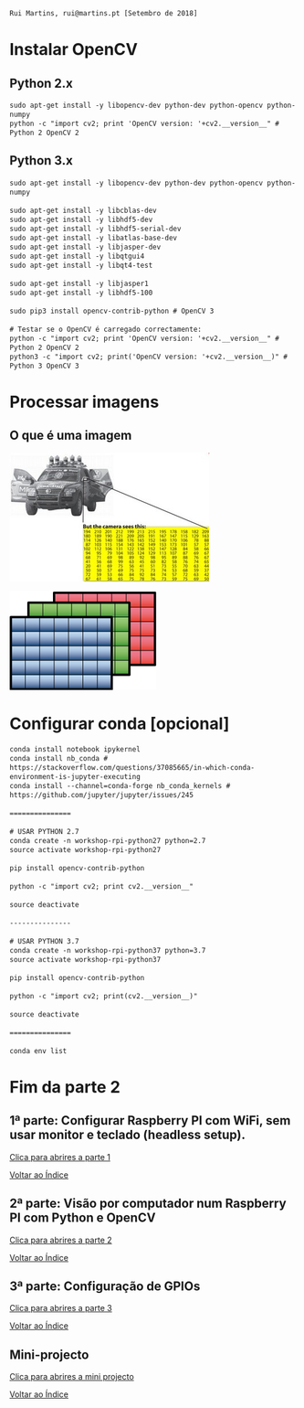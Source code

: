     Rui Martins, rui@martins.pt [Setembro de 2018]

# Instalar OpenCV

## Python 2.x
```
sudo apt-get install -y libopencv-dev python-dev python-opencv python-numpy
python -c "import cv2; print 'OpenCV version: '+cv2.__version__" # Python 2 OpenCV 2
```

## Python 3.x
```
sudo apt-get install -y libopencv-dev python-dev python-opencv python-numpy

sudo apt-get install -y libcblas-dev
sudo apt-get install -y libhdf5-dev
sudo apt-get install -y libhdf5-serial-dev
sudo apt-get install -y libatlas-base-dev
sudo apt-get install -y libjasper-dev
sudo apt-get install -y libqtgui4
sudo apt-get install -y libqt4-test

sudo apt-get install -y libjasper1
sudo apt-get install -y libhdf5-100

sudo pip3 install opencv-contrib-python # OpenCV 3

# Testar se o OpenCV é carregado correctamente:
python -c "import cv2; print 'OpenCV version: '+cv2.__version__" # Python 2 OpenCV 2
python3 -c "import cv2; print('OpenCV version: '+cv2.__version__)" # Python 3 OpenCV 3
```

# Processar imagens
## O que é uma imagem
![raspi-config](/img/MatBasicImageForComputer.jpg)

![raspi-config](/img/RGB-matrix.png)











# Configurar conda [opcional] 
```
conda install notebook ipykernel
conda install nb_conda # https://stackoverflow.com/questions/37085665/in-which-conda-environment-is-jupyter-executing
conda install --channel=conda-forge nb_conda_kernels # https://github.com/jupyter/jupyter/issues/245

===============

# USAR PYTHON 2.7
conda create -n workshop-rpi-python27 python=2.7
source activate workshop-rpi-python27

pip install opencv-contrib-python

python -c "import cv2; print cv2.__version__"

source deactivate

---------------

# USAR PYTHON 3.7
conda create -n workshop-rpi-python37 python=3.7
source activate workshop-rpi-python37

pip install opencv-contrib-python

python -c "import cv2; print(cv2.__version__)"

source deactivate

===============

conda env list
```


# Fim da parte 2

## <a name="parte1"></a>1ª parte: Configurar Raspberry PI com WiFi, sem usar monitor e teclado (headless setup).

[Clica para abrires a parte 1](../10-SetupRaspberry)

[Voltar ao Índice](../#indice)


## <a name="parte2"></a>2ª parte: Visão por computador num Raspberry PI com Python e OpenCV

[Clica para abrires a parte 2](../20-ComputerVision)

[Voltar ao Índice](../#indice)

## <a name="parte3"></a>3ª parte: Configuração de GPIOs

[Clica para abrires a parte 3](../30-GPIOs)

[Voltar ao Índice](../#indice)


## <a name="projecto"></a>Mini-projecto

[Clica para abrires a mini projecto](../40-Project)

[Voltar ao Índice](../#indice)
